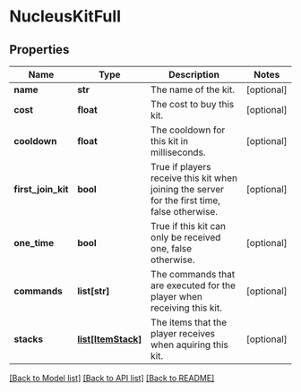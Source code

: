 # NucleusKitFull

## Properties
Name | Type | Description | Notes
------------ | ------------- | ------------- | -------------
**name** | **str** | The name of the kit. | [optional] 
**cost** | **float** | The cost to buy this kit. | [optional] 
**cooldown** | **float** | The cooldown for this kit in milliseconds. | [optional] 
**first_join_kit** | **bool** | True if players receive this kit when joining the server for the first time, false otherwise. | [optional] 
**one_time** | **bool** | True if this kit can only be received one, false otherwise. | [optional] 
**commands** | **list[str]** | The commands that are executed for the player when receiving this kit. | [optional] 
**stacks** | [**list[ItemStack]**](ItemStack.md) | The items that the player receives when aquiring this kit. | [optional] 

[[Back to Model list]](../README.md#documentation-for-models) [[Back to API list]](../README.md#documentation-for-api-endpoints) [[Back to README]](../README.md)


